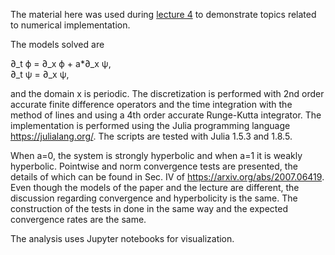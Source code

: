 The material here was used during [lecture
4](https://thanasisgiannakopoulos.github.io/post/nr_lectures/) to
demonstrate topics related to numerical implementation.

The models solved are

∂_t ϕ = ∂_x ϕ + a*∂_x ψ,\
∂_t ψ = ∂_x ψ,

and the domain x is periodic. The discretization is performed with 2nd
order accurate finite difference operators and the time integration
with the method of lines and using a 4th order accurate Runge-Kutta
integrator. The implementation is performed using the Julia
programming language https://julialang.org/. The scripts are tested
with Julia 1.5.3 and 1.8.5.

When a=0, the system is strongly hyperbolic and when a=1 it is weakly
hyperbolic. Pointwise and norm convergence tests are presented, the
details of which can be found in Sec. IV of
https://arxiv.org/abs/2007.06419. Even though the models of the paper
and the lecture are different, the discussion regarding convergence
and hyperbolicity is the same. The construction of the tests in done
in the same way and the expected convergence rates are the same.

The analysis uses Jupyter notebooks for visualization.

